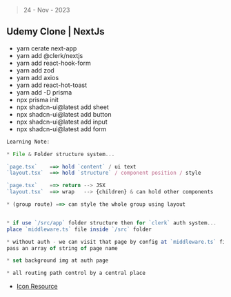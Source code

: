 > 24 - Nov - 2023

## Udemy Clone | NextJs
- yarn cerate next-app
- yarn add @clerk/nextjs
- yarn add react-hook-form
- yarn add zod
- yarn add axios
- yarn add react-hot-toast
- yarn add -D prisma
- npx prisma init
- npx shadcn-ui@latest add sheet
- npx shadcn-ui@latest add button
- npx shadcn-ui@latest add input
- npx shadcn-ui@latest add form

```js
Learning Note:

* File & Folder structure system...

`page.tsx`    ==> hold `content` / ui text
`layout.tsx`  ==> hold `structure` / component position / style

`page.tsx`    ==> return --> JSX
`layout.tsx`  ==> wrap   --> {children} & can hold other components

* (group route) ==> can style the whole group using layout


* if use `/src/app` folder structure then for `clerk` auth system...
place `middleware.ts` file inside `/src` folder

* without auth - we can visit that page by config at `middleware.ts` file
pass an array of string of page name

* set background img at auth page

* all routing path control by a central place
```

- [Icon Resource](https://lucide.dev/icons)
